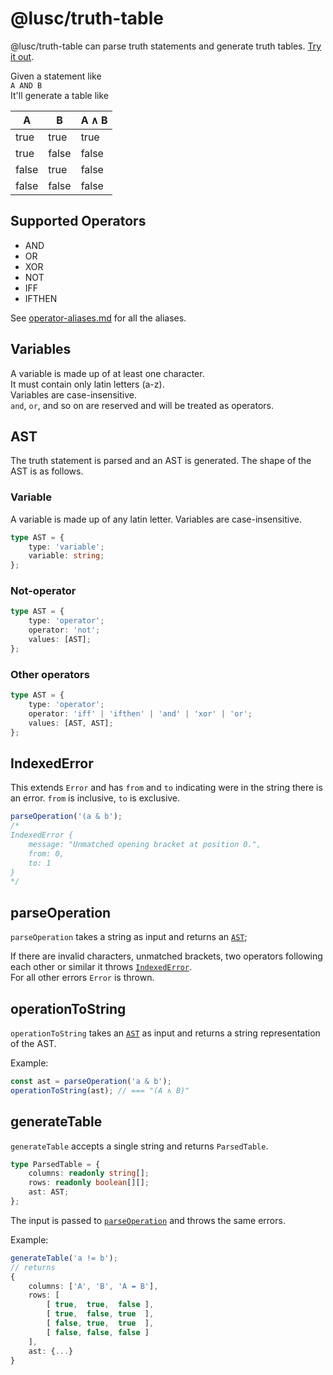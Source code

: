 # @lusc/truth-table

@lusc/truth-table can parse truth statements and generate truth tables. [Try it out](https://melusc.github.io/truth-table/).

Given a statement like  
`A AND B`  
It'll generate a table like

| A     | B     | A ∧ B |
| ----- | ----- | ----- |
| true  | true  | true  |
| true  | false | false |
| false | true  | false |
| false | false | false |

## Supported Operators

- AND
- OR
- XOR
- NOT
- IFF
- IFTHEN

See [operator-aliases.md](./operator-aliases.md) for all the aliases.

## Variables

A variable is made up of at least one character.  
It must contain only latin letters (a-z).  
Variables are case-insensitive.  
`and`, `or`, and so on are reserved and will be treated as operators.

## AST

The truth statement is parsed and an AST is generated.
The shape of the AST is as follows.

### Variable

A variable is made up of any latin letter. Variables are case-insensitive.

```ts
type AST = {
	type: 'variable';
	variable: string;
};
```

### Not-operator

```ts
type AST = {
	type: 'operator';
	operator: 'not';
	values: [AST];
};
```

### Other operators

```ts
type AST = {
	type: 'operator';
	operator: 'iff' | 'ifthen' | 'and' | 'xor' | 'or';
	values: [AST, AST];
};
```

## IndexedError

This extends `Error` and has `from` and `to` indicating were in the string there is an error.
`from` is inclusive, `to` is exclusive.

```ts
parseOperation('(a & b');
/*
IndexedError {
	message: "Unmatched opening bracket at position 0.",
	from: 0,
	to: 1
}
*/
```

## parseOperation

`parseOperation` takes a string as input and returns an [`AST`](#ast);

If there are invalid characters, unmatched brackets, two operators following each other or similar it throws [`IndexedError`](#indexederror).  
For all other errors `Error` is thrown.

## operationToString

`operationToString` takes an [`AST`](#ast) as input and returns a string representation of the AST.

Example:

```ts
const ast = parseOperation('a & b');
operationToString(ast); // === "(A ∧ B)"
```

## generateTable

`generateTable` accepts a single string and returns `ParsedTable`.  

```ts
type ParsedTable = {
	columns: readonly string[];
	rows: readonly boolean[][];
	ast: AST;
};
```

The input is passed to [`parseOperation`](#parseoperation) and throws the same errors.

Example:

```ts
generateTable('a != b');
// returns
{
	columns: ['A', 'B', 'A ↮ B'],
	rows: [
		[ true,  true,  false ],
		[ true,  false, true  ],
		[ false, true,  true  ],
		[ false, false, false ]
	],
	ast: {...}
}
```
